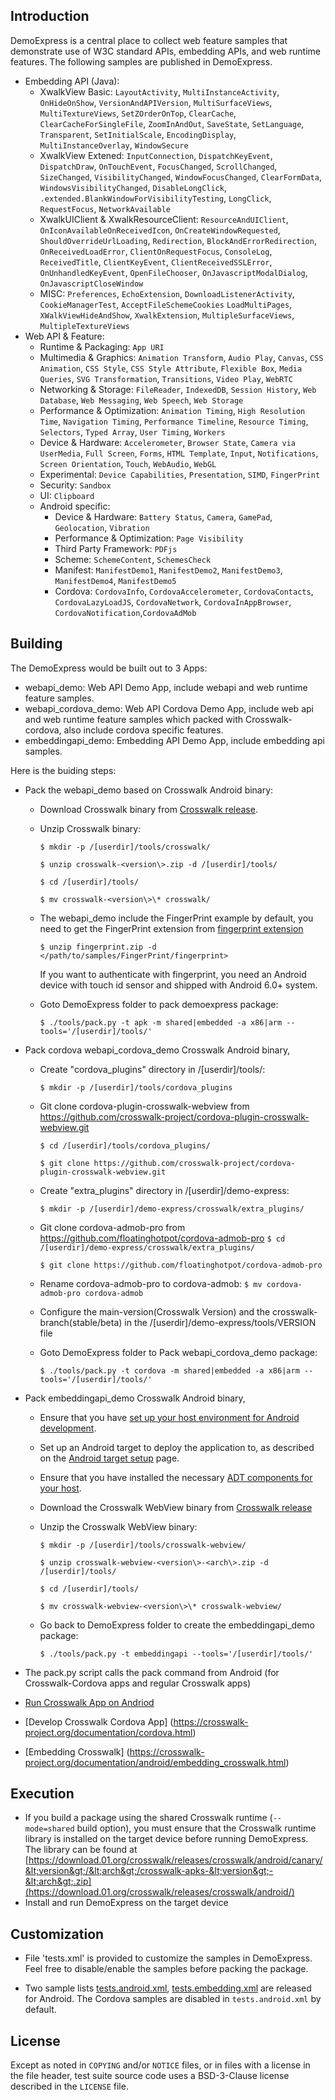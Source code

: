 ## Introduction

DemoExpress is a central place to collect web feature samples that demonstrate use of W3C standard APIs, embedding APIs, and web runtime features. The following samples are published in DemoExpress.
* Embedding API (Java):
  * XwalkView Basic: `LayoutActivity`, `MultiInstanceActivity`, `OnHideOnShow`, `VersionAndAPIVersion`, `MultiSurfaceViews`, `MultiTextureViews`, `SetZOrderOnTop`, `ClearCache`, `ClearCacheForSingleFile`, `ZoomInAndOut`, `SaveState`, `SetLanguage`, `Transparent`, `SetInitialScale`, `EncodingDisplay`, `MultiInstanceOverlay`, `WindowSecure`
  * XwalkView Extened: `InputConnection`, `DispatchKeyEvent`, `DispatchDraw`, `OnTouchEvent`, `FocusChanged`, `ScrollChanged`, `SizeChanged`, `VisibilityChanged`, `WindowFocusChanged`, `ClearFormData`, `WindowsVisibilityChanged`, `DisableLongClick`, `.extended.BlankWindowForVisibilityTesting`, `LongClick`, `RequestFocus`, `NetworkAvailable`
  * XwalkUIClient & XwalkResourceClient: `ResourceAndUIClient`, `OnIconAvailableOnReceivedIcon`, `OnCreateWindowRequested`, `ShouldOverrideUrlLoading`, `Redirection`, `BlockAndErrorRedirection`, `OnReceivedLoadError`, `ClientOnRequestFocus`, `ConsoleLog`, `ReceivedTitle`, `ClientKeyEvent`, `ClientReceivedSSLError`, `OnUnhandledKeyEvent`, `OpenFileChooser`, `OnJavascriptModalDialog`, `OnJavascriptCloseWindow`
  * MISC: `Preferences`, `EchoExtension`, `DownloadListenerActivity`, `CookieManagerTest`, `AcceptFileSchemeCookies`
  `LoadMultiPages`, `XWalkViewHideAndShow`, `XwalkExtension`, `MultipleSurfaceViews`, `MultipleTextureViews`
* Web API & Feature:
  * Runtime & Packaging: `App URI`
  * Multimedia & Graphics: `Animation Transform`, `Audio Play`, `Canvas`, `CSS Animation`, `CSS Style`, `CSS Style Attribute`, `Flexible Box`, `Media Queries`, `SVG Transformation`, `Transitions`, `Video Play`, `WebRTC`
  * Networking & Storage: `FileReader`, `IndexedDB`, `Session History`, `Web Database`, `Web Messaging`, `Web Speech`, `Web Storage`
  * Performance & Optimization: `Animation Timing`,  `High Resolution Time`, `Navigation Timing`, `Performance Timeline`, `Resource Timing`, `Selectors`, `Typed Array`, `User Timing`, `Workers`
  * Device & Hardware: `Accelerometer`, `Browser State`, `Camera via UserMedia`, `Full Screen`, `Forms`, `HTML Template`, `Input`, `Notifications`, `Screen Orientation`, `Touch`, `WebAudio`, `WebGL`
  * Experimental: `Device Capabilities`, `Presentation`, `SIMD`, `FingerPrint`
  * Security: `Sandbox`
  * UI: `Clipboard`
  * Android specific:
    * Device & Hardware: `Battery Status`, `Camera`, `GamePad`, `Geolocation`, `Vibration`
    * Performance & Optimization: `Page Visibility`
    * Third Party Framework: `PDFjs`
    * Scheme: `SchemeContent`, `SchemesCheck`
    * Manifest: `ManifestDemo1`, `ManifestDemo2`, `ManifestDemo3`, `ManifestDemo4`, `ManifestDemo5`
    * Cordova: `CordovaInfo`, `CordovaAccelerometer`, `CordovaContacts`, `CordovaLazyLoadJS`, `CordovaNetwork`, `CordovaInAppBrowser`, `CordovaNotification`,`CordovaAdMob`

## Building
The DemoExpress would be built out to 3 Apps:
* webapi_demo: Web API Demo App, include webapi and web runtime feature samples.
* webapi_cordova_demo: Web API Cordova Demo App, include web api and web runtime feature samples which packed with Crosswalk-cordova, also include cordova specific features.
* embeddingapi_demo: Embedding API Demo App, include embedding api samples.

Here is the buiding steps:
* Pack the webapi_demo based on Crosswalk Android binary:
  * Download Crosswalk binary from [Crosswalk release](https://download.01.org/crosswalk/releases/crosswalk/android/).
  * Unzip Crosswalk binary:

    `$ mkdir -p /[userdir]/tools/crosswalk/`

    `$ unzip crosswalk-<version\>.zip -d /[userdir]/tools/`

    `$ cd /[userdir]/tools/`

    `$ mv crosswalk-<version\>\* crosswalk/`

  * The webapi_demo include the FingerPrint example by default, you need to get the FingerPrint extension from [fingerprint extension](https://github.com/crosswalk-project/crosswalk-android-extensions/releases)

    `$ unzip fingerprint.zip -d </path/to/samples/FingerPrint/fingerprint>`

    If you want to authenticate with fingerprint, you need an Android device with touch id sensor and shipped with Android 6.0+ system.

  * Goto DemoExpress folder to pack demoexpress package:

    `$ ./tools/pack.py -t apk -m shared|embedded -a x86|arm --tools='/[userdir]/tools/'`

* Pack cordova webapi_cordova_demo Crosswalk Android binary,
  * Create "cordova_plugins" directory in /[userdir]/tools/:

    `$ mkdir -p /[userdir]/tools/cordova_plugins`

  * Git clone cordova-plugin-crosswalk-webview from https://github.com/crosswalk-project/cordova-plugin-crosswalk-webview.git

    `$ cd /[userdir]/tools/cordova_plugins/`

    `$ git clone https://github.com/crosswalk-project/cordova-plugin-crosswalk-webview.git`

  * Create "extra_plugins" directory in /[userdir]/demo-express:

    `$ mkdir -p /[userdir]/demo-express/crosswalk/extra_plugins/`

  * Git clone cordova-admob-pro from https://github.com/floatinghotpot/cordova-admob-pro
    `$ cd /[userdir]/demo-express/crosswalk/extra_plugins/`

    `$ git clone https://github.com/floatinghotpot/cordova-admob-pro`

  * Rename cordova-admob-pro to cordova-admob:
    `$ mv cordova-admob-pro cordova-admob`

  * Configure the main-version(Crosswalk Version) and the crosswalk-branch(stable/beta) in the /[userdir]/demo-express/tools/VERSION file

  * Goto DemoExpress folder to Pack webapi_cordova_demo package:

    `$ ./tools/pack.py -t cordova -m shared|embedded -a x86|arm --tools='/[userdir]/tools/'`

* Pack embeddingapi_demo Crosswalk Android binary,
  * Ensure that you have [set up your host environment for Android development](https://crosswalk-project.org/documentation/getting_started/linux_host_setup.html).
  * Set up an Android target to deploy the application to, as described on the [Android target setup](https://crosswalk-project.org/documentation/getting_started/android_target_setup.html) page.
  * Ensure that you have installed the necessary [ADT components for your host](http://developer.android.com/tools/sdk/eclipse-adt.html).
  * Download the Crosswalk WebView binary from [Crosswalk release](https://download.01.org/crosswalk/releases/crosswalk/android/)
  * Unzip the Crosswalk WebView binary:

    `$ mkdir -p /[userdir]/tools/crosswalk-webview/`

    `$ unzip crosswalk-webview-<version\>-<arch\>.zip -d /[userdir]/tools/`

    `$ cd /[userdir]/tools/`

    `$ mv crosswalk-webview-<version\>\* crosswalk-webview/`

  * Go back to DemoExpress folder to create the embeddingapi_demo package:

    `$ ./tools/pack.py -t embeddingapi --tools='/[userdir]/tools/'`

* The pack.py script calls the pack command from Android (for Crosswalk-Cordova apps and regular Crosswalk apps)
 * [Run Crosswalk App on Andriod](https://crosswalk-project.org/documentation/android/run_on_android.html)
 * [Develop Crosswalk Cordova App] (https://crosswalk-project.org/documentation/cordova.html)
 * [Embedding Crosswalk] (https://crosswalk-project.org/documentation/android/embedding_crosswalk.html)

## Execution
* If you build a package using the shared Crosswalk runtime (`--mode=shared` build option), you must ensure that the Crosswalk runtime library is installed on the target device before running DemoExpress. The library can be found at [https://download.01.org/crosswalk/releases/crosswalk/android/canary/&lt;version&gt;/&lt;arch&gt;/crosswalk-apks-&lt;version&gt;-&lt;arch&gt;.zip](https://download.01.org/crosswalk/releases/crosswalk/android/)
* Install and run DemoExpress on the target device

## Customization

* File 'tests.xml' is provided to customize the samples in DemoExpress. Feel free to disable/enable the samples before packing the package.

* Two sample lists [tests.android.xml](https://github.com/crosswalk-project/demo-express/blob/master/tests.android.xml), [tests.embedding.xml](https://github.com/crosswalk-project/demo-express/blob/master/tests.embedding.xml) are released for Android. The Cordova samples are disabled in `tests.android.xml` by default.

## License

Except as noted in `COPYING` and/or `NOTICE` files, or in files with a license in the file header, test suite source code uses a BSD-3-Clause license described in the
`LICENSE` file.
